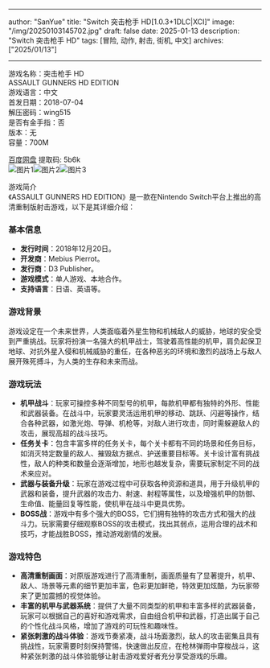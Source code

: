 
---
author: "SanYue"
title: "Switch 突击枪手 HD[1.0.3+1DLC|XCI]"
image: "/img/20250103145702.jpg"
draft: false
date: 2025-01-13
description: "Switch 突击枪手 HD"
tags: [冒险, 动作, 射击, 街机, 中文]
archives: ["2025/01/13"]

---

游戏名称：突击枪手 HD   
ASSAULT GUNNERS HD EDITION    
游戏语言：中文  
首发日期：2018-07-04  
解压密码：wing515  
是否有金手指：否  
版本：无   
容量：700M

[百度网盘](https://pan.baidu.com/s/1RvCY0H9DKRlnVk2QadhgFQ) 提取码: 5b6k  
![图片1](/img/5e87dc.jpg)![图片2](/img/a9db52.jpg)![图片3](/img/ad6aac.jpg)  

游戏简介  
《ASSAULT GUNNERS HD EDITION》是一款在Nintendo Switch平台上推出的高清重制版射击游戏，以下是其详细介绍：

### 基本信息
- **发行时间**：2018年12月20日。
- **开发商**：Mebius Pierrot。
- **发行商**：D3 Publisher。
- **游戏模式**：单人游戏、本地合作。
- **支持语言**：日语、英语等。

### 游戏背景
游戏设定在一个未来世界，人类面临着外星生物和机械敌人的威胁，地球的安全受到严重挑战。玩家将扮演一名强大的机甲战士，驾驶着高性能的机甲，肩负起保卫地球、对抗外星入侵和机械威胁的重任，在各种恶劣的环境和激烈的战场上与敌人展开殊死搏斗，为人类的生存和未来而战。

### 游戏玩法
- **机甲战斗**：玩家可操控多种不同型号的机甲，每款机甲都有独特的外形、性能和武器装备。在战斗中，玩家要灵活运用机甲的移动、跳跃、闪避等操作，结合各种武器，如激光炮、导弹、机枪等，对敌人进行攻击，同时需躲避敌人的攻击，展现高超的战斗技巧。
- **任务关卡**：包含丰富多样的任务关卡，每个关卡都有不同的场景和任务目标，如消灭特定数量的敌人、摧毁敌方据点、护送重要目标等。关卡设计富有挑战性，敌人的种类和数量会逐渐增加，地形也越发复杂，需要玩家制定不同的战术来应对。
- **武器与装备升级**：玩家在游戏过程中可获取各种资源和道具，用于升级机甲的武器和装备，提升武器的攻击力、射速、射程等属性，以及增强机甲的防御、生命值、能量回复等性能，使机甲在战斗中更具优势。
- **BOSS战**：游戏中有多个强大的BOSS，它们拥有独特的攻击方式和强大的战斗力。玩家需要仔细观察BOSS的攻击模式，找出其弱点，运用合理的战术和技巧，才能战胜BOSS，推动游戏剧情的发展。

### 游戏特色
- **高清重制画面**：对原版游戏进行了高清重制，画面质量有了显著提升，机甲、敌人、场景等元素的细节更加丰富，色彩更加鲜艳，特效更加炫酷，为玩家带来了更加震撼的视觉体验。
- **丰富的机甲与武器系统**：提供了大量不同类型的机甲和丰富多样的武器装备，玩家可以根据自己的喜好和游戏需求，自由组合机甲和武器，打造出属于自己的个性化战斗风格，增加了游戏的可玩性和趣味性。
- **紧张刺激的战斗体验**：游戏节奏紧凑，战斗场面激烈，敌人的攻击密集且具有挑战性，玩家需要时刻保持警惕，快速做出反应，在枪林弹雨中穿梭战斗，这种紧张刺激的战斗体验能够让射击游戏爱好者充分享受游戏的乐趣。
